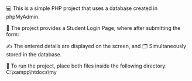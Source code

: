 💻 This is a simple PHP project that uses a database created in phpMyAdmin.

🔐 The project provides a Student Login Page, where after submitting the form:

✍️ The entered details are displayed on the screen, and 🗂️ Simultaneously stored in the database.

📁 To run the project, place both files inside the following directory:
C:\xampp\htdocs\my
